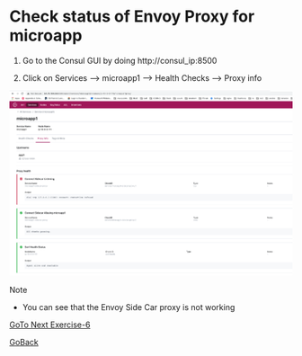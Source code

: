 # Check status of Envoy Proxy for microapp

1. Go to the Consul GUI by doing http://consul_ip:8500

2. Click on Services –> microapp1 –> Health Checks –> Proxy info

 ![alt text](../../../../../images/proxyfail.png)




Note

- You can see that the Envoy Side Car proxy is not working 

[GoTo Next Exercise-6](6-ex)

[GoBack](../README.md)
